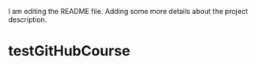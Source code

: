 I am editing the README file. Adding some more details about the project description.
# testGitHubCourse
